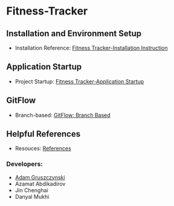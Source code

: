 # Fitness-Tracker

## Installation and Environment Setup
* Installation Reference: [Fitness Tracker-Installation Instruction]

## Application Startup
* Project Startup: [Fitness Tracker-Application Startup]

## GitFlow
* Branch-based: [GitFlow: Branch Based]

## Helpful References
* Resouces: [References]

### Developers:
* [Adam Gruszczynski](https://github.com/agrusz1 "Adam Gruszczynski's Github")
* Azamat Abdikadirov
* Jin Chenghai
* Danyal Mukhi

[Fitness Tracker-Installation Instruction]: https://docs.google.com/document/d/1hLBrs8uGetZvZdlCgjp_9BqHHWTzG0pi9vs8-C9BYj4/edit?usp=sharing "Fitness Tracker-Installation Instruction Google Doc"
[Fitness Tracker-Application Startup]: https://docs.google.com/document/d/19WyQP-Vi1JfnQoRQPqHTGIpaCogYTnJtlDgPGQgpREw/edit?usp=sharing "Fitness Tracker-Application Startup Google Doc"
[GitFlow: Branch Based]: https://docs.google.com/drawings/d/1ANZTID67H_mmf_MTYSxlZE2KNc95_cqfgqBhZ8PyLn4/edit?usp=sharing "GitFlow: Branch Based Google Draw"
[References]: https://docs.google.com/document/d/1DTWOU-ljncRoRfbeT8plEgTmxuofk83EZIA4vlmJsIc/edit?usp=sharing "References Google Doc"

